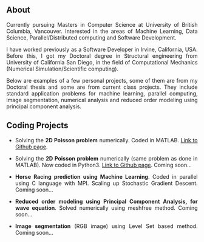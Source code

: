 
## About
<div style="text-align: justify">
Currently pursuing Masters in Computer Science at University of British Columbia, Vancouver. Interested in the areas of Machine Learning, Data Science, Parallel/Distributed computing and Software Development.

I have worked previously as a Software Developer in Irvine, California, USA. Before this, I got my Doctoral degree in Structural engineering from University of California San Diego, in the field of Computational Mechanics (Numerical Simulation/Scientific computing).

Below are examples of a few personal projects, some of them are from my Doctoral thesis and some are from current class projects. They include standard application problems for machine learning, parallel computing, image segmentation, numerical analysis and reduced order modeling using principal component analysis. 
</div>

## Coding Projects
<div style="text-align: justify">
  
  * Solving the **2D Poisson problem** numerically. Coded in MATLAB. <a href="https://bramyarao.github.io/2D-POISSON-MATLAB/">Link to Github page</a>.
  
  * Solving the **2D Poisson problem** numerically (same problem as done in MATLAB). Now coded in Python3. <a href="https://bramyarao.github.io/2D-POISSON-PYTHON/">Link to Github page</a>. Coming soon...
  
  * **Horse Racing prediction using Machine Learning**. Coded in parallel using C language with MPI. Scaling up Stochastic Gradient Descent. Coming soon...
  
  * **Reduced order modeling using Principal Component Analysis, for wave equation**. Solved numerically using meshfree method. Coming soon...
  
  * **Image segmentation** (RGB image) using Level Set based method. Coming soon...
  
</div>

